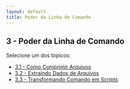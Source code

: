 ```yaml
---
layout: default
title: Poder da Linha de Comando
---
```


## 3 - Poder da Linha de Comando

Selecione um dos tópicos:

<ul class="link-list">
  <li><a href="/linux-essentials/01-book-lpi/Topico-03-Poder-da-Linha-de-Comando/3.1-ComoComprimirArquivos">3.1 - Como Comprimir Arquivos</a></li>
  <li><a href="/linux-essentials/01-book-lpi/Topico-03-Poder-da-Linha-de-Comando/3.2-ExtraindoDadosDeArquivos">3.2 - Extraindo Dados de Arquivos</a></li>
  <li><a href="/linux-essentials/01-book-lpi/Topico-03-Poder-da-Linha-de-Comando/3.3-TransformandoComandoEmScripts">3.3 - Transformando Comando em Scripts</a></li>
</ul>